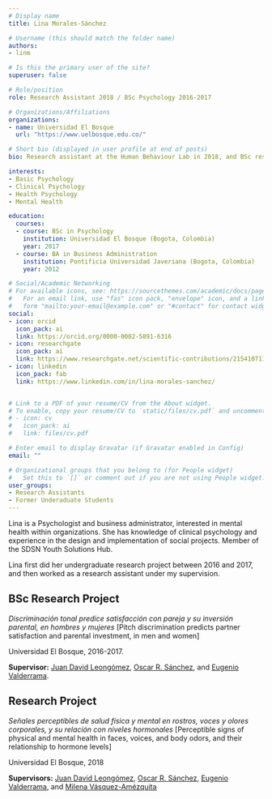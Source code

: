 ```yaml
---
# Display name
title: Lina Morales-Sánchez

# Username (this should match the folder name)
authors:
- linm

# Is this the primary user of the site?
superuser: false

# Role/position
role: Research Assistant 2018 / BSc Psychology 2016-2017

# Organizations/Affiliations
organizations:
- name: Universidad El Bosque
  url: "https://www.uelbosque.edu.co/"

# Short bio (displayed in user profile at end of posts)
bio: Research assistant at the Human Behaviour Lab in 2018, and BSc research project student between 2016 and 2017.

interests:
- Basic Psychology
- Clinical Psychology
- Health Psychology
- Mental Health

education:
  courses:
  - course: BSc in Psychology
    institution: Universidad El Bosque (Bogota, Colombia)
    year: 2017
  - course: BA in Business Administration
    institution: Pontificia Universidad Javeriana (Bogota, Colombia)
    year: 2012

# Social/Academic Networking
# For available icons, see: https://sourcethemes.com/academic/docs/page-builder/#icons
#   For an email link, use "fas" icon pack, "envelope" icon, and a link in the
#   form "mailto:your-email@example.com" or "#contact" for contact widget.
social:
- icon: orcid
  icon_pack: ai
  link: https://orcid.org/0000-0002-5891-6316
- icon: researchgate
  icon_pack: ai
  link: https://www.researchgate.net/scientific-contributions/2154107113-Lina-Morales-Sanchez
- icon: linkedin
  icon_pack: fab
  link: https://www.linkedin.com/in/lina-morales-sanchez/


# Link to a PDF of your resume/CV from the About widget.
# To enable, copy your resume/CV to `static/files/cv.pdf` and uncomment the lines below.
# - icon: cv
#   icon_pack: ai
#   link: files/cv.pdf

# Enter email to display Gravatar (if Gravatar enabled in Config)
email: ""

# Organizational groups that you belong to (for People widget)
#   Set this to `[]` or comment out if you are not using People widget.
user_groups:
- Research Assistants
- Former Underaduate Students
---
```


Lina is a Psychologist and business administrator, interested in mental health within organizations. She has knowledge of clinical psychology and experience in the design and implementation of social projects. Member of the SDSN Youth Solutions Hub.

Lina first did her undergraduate research project between 2016 and 2017, and then worked as a research assistant under my supervision.

## **BSc Research Project**  

*Discriminación tonal predice satisfacción con pareja y su inversión parental, en hombres y mujeres* [Pitch discrimination predicts partner satisfaction and parental investment, in men and women]

Universidad El Bosque, 2016-2017.

**Supervisor:** [Juan David Leongómez](/en/#about), [Oscar R. Sánchez](/en/author/oscar-r.-sanchez/), and [Eugenio Valderrama](/en/author/eugenio-valderrama/).

## **Research Project**  

*Señales perceptibles de salud física y mental en rostros, voces y olores corporales, y su relación con niveles hormonales* [Perceptible signs of physical and mental health in faces, voices, and body odors, and their relationship to hormone levels]

Universidad El Bosque, 2018

**Supervisors:** [Juan David Leongómez](/en/#about), [Oscar R. Sánchez](/en/author/oscar-r.-sanchez/), [Eugenio Valderrama](/en/author/eugenio-valderrama/), and [Milena Vásquez-Amézquita](/en/author/milena-vasquez-amezquita/)
